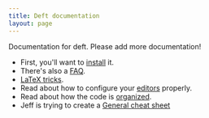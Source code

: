 ```yaml
---
title: Deft documentation
layout: page
---
```


Documentation for deft.  Please add more documentation!

* First, you'll want to [install](install.html) it.
* There's also a [FAQ](faq.html).
* [LaTeX tricks](latex_tricks.html).
* Read about how to configure your [editors](editors.html) properly.
* Read about how the code is [organized](code-organization.html).
* Jeff is trying to create a [General cheat sheet](general-cheat-sheet.html)
